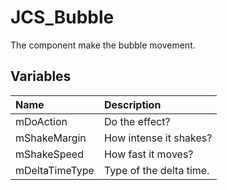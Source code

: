 # JCS_Bubble

The component make the bubble movement.

## Variables

| Name           | Description             |
|:---------------|:------------------------|
| mDoAction      | Do the effect?          |
| mShakeMargin   | How intense it shakes?  |
| mShakeSpeed    | How fast it moves?      |
| mDeltaTimeType | Type of the delta time. |
